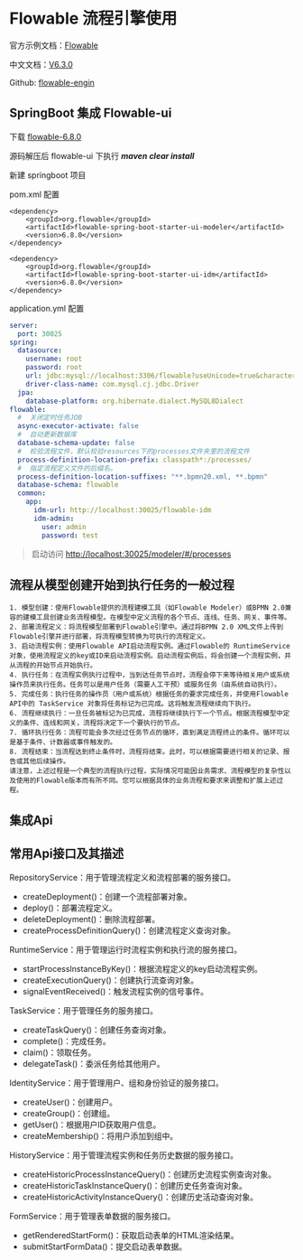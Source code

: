 Flowable 流程引擎使用
===

官方示例文档：[Flowable](https://www.flowable.com/open-source/docs/bpmn/ch05a-Spring-Boot)

中文文档：[V6.3.0](https://tkjohn.github.io/flowable-userguide/#_introduction)

Github: [flowable-engin](https://github.com/flowable/flowable-engine)

## SpringBoot 集成 Flowable-ui

下载 [flowable-6.8.0](https://github.com/flowable/flowable-engine/releases/tag/flowable-6.8.0)

源码解压后 flowable-ui 下执行 ***maven clear install***

新建 springboot 项目

pom.xml 配置

```
<dependency>
    <groupId>org.flowable</groupId>
    <artifactId>flowable-spring-boot-starter-ui-modeler</artifactId>
    <version>6.8.0</version>
</dependency>

<dependency>
    <groupId>org.flowable</groupId>
    <artifactId>flowable-spring-boot-starter-ui-idm</artifactId>
    <version>6.8.0</version>
</dependency>
```

application.yml 配置

```yaml
server:
  port: 30025
spring:
  datasource:
    username: root
    password: root
    url: jdbc:mysql://localhost:3306/flowable?useUnicode=true&characterEncoding=utf-8&useSSL=true&serverTimezone=Asia/Shanghai&nullCatalogMeansCurrent=true
    driver-class-name: com.mysql.cj.jdbc.Driver
  jpa:
    database-platform: org.hibernate.dialect.MySQL8Dialect
flowable:
  #  关闭定时任务JOB
  async-executor-activate: false
  #  自动更新数据库
  database-schema-update: false
  #  校验流程文件，默认校验resources下的processes文件夹里的流程文件
  process-definition-location-prefix: classpath*:/processes/
  #  指定流程定义文件的后缀名。
  process-definition-location-suffixes: "**.bpmn20.xml, **.bpmn"
  database-schema: flowable
  common:
    app:
      idm-url: http://localhost:30025/flowable-idm
      idm-admin:
        user: admin
        password: test
```

> 启动访问 <http://localhost:30025/modeler/#/processes>

## 流程从模型创建开始到执行任务的一般过程
```text
1. 模型创建：使用Flowable提供的流程建模工具（如Flowable Modeler）或BPMN 2.0兼容的建模工具创建业务流程模型。在模型中定义流程的各个节点、连线、任务、网关、事件等。
2. 部署流程定义：将流程模型部署到Flowable引擎中。通过将BPMN 2.0 XML文件上传到Flowable引擎并进行部署，将流程模型转换为可执行的流程定义。
3. 启动流程实例：使用Flowable API启动流程实例。通过Flowable的 RuntimeService 对象，使用流程定义的key或ID来启动流程实例。启动流程实例后，将会创建一个流程实例，并从流程的开始节点开始执行。
4. 执行任务：在流程实例执行过程中，当到达任务节点时，流程会停下来等待相关用户或系统操作员来执行任务。任务可以是用户任务（需要人工干预）或服务任务（由系统自动执行）。
5. 完成任务：执行任务的操作员（用户或系统）根据任务的要求完成任务，并使用Flowable API中的 TaskService 对象将任务标记为已完成。这将触发流程继续向下执行。
6. 流程继续执行：一旦任务被标记为已完成，流程将继续执行下一个节点。根据流程模型中定义的条件、连线和网关，流程将决定下一个要执行的节点。
7. 循环执行任务：流程可能会多次经过任务节点的循环，直到满足流程终止的条件。循环可以是基于条件、计数器或事件触发的。
8. 流程结束：当流程达到终止条件时，流程将结束。此时，可以根据需要进行相关的记录、报告或其他后续操作。
请注意，上述过程是一个典型的流程执行过程，实际情况可能因业务需求、流程模型的复杂性以及使用的Flowable版本而有所不同。您可以根据具体的业务流程和要求来调整和扩展上述过程。
```
 
## 集成Api

## 常用Api接口及其描述

RepositoryService：用于管理流程定义和流程部署的服务接口。

* createDeployment()：创建一个流程部署对象。
* deploy()：部署流程定义。
* deleteDeployment()：删除流程部署。
* createProcessDefinitionQuery()：创建流程定义查询对象。

RuntimeService：用于管理运行时流程实例和执行流的服务接口。
* startProcessInstanceByKey()：根据流程定义的key启动流程实例。
* createExecutionQuery()：创建执行流查询对象。
* signalEventReceived()：触发流程实例的信号事件。

TaskService：用于管理任务的服务接口。

* createTaskQuery()：创建任务查询对象。
* complete()：完成任务。
* claim()：领取任务。
* delegateTask()：委派任务给其他用户。

IdentityService：用于管理用户、组和身份验证的服务接口。

* createUser()：创建用户。
* createGroup()：创建组。
* getUser()：根据用户ID获取用户信息。
* createMembership()：将用户添加到组中。

HistoryService：用于管理流程实例和任务历史数据的服务接口。

* createHistoricProcessInstanceQuery()：创建历史流程实例查询对象。
* createHistoricTaskInstanceQuery()：创建历史任务查询对象。
* createHistoricActivityInstanceQuery()：创建历史活动查询对象。

FormService：用于管理表单数据的服务接口。

* getRenderedStartForm()：获取启动表单的HTML渲染结果。
* submitStartFormData()：提交启动表单数据。

